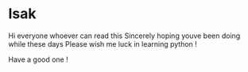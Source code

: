 # Isak

Hi everyone whoever can read this
Sincerely hoping youve been doing while these days
Please wish me luck in learning python !

Have a good one !

